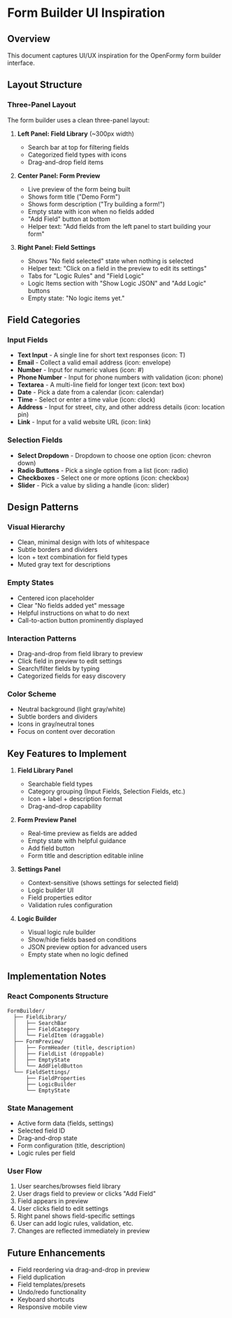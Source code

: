 # Form Builder UI Inspiration

## Overview
This document captures UI/UX inspiration for the OpenFormy form builder interface.

## Layout Structure

### Three-Panel Layout
The form builder uses a clean three-panel layout:

1. **Left Panel: Field Library** (~300px width)
   - Search bar at top for filtering fields
   - Categorized field types with icons
   - Drag-and-drop field items

2. **Center Panel: Form Preview**
   - Live preview of the form being built
   - Shows form title ("Demo Form")
   - Shows form description ("Try building a form!")
   - Empty state with icon when no fields added
   - "Add Field" button at bottom
   - Helper text: "Add fields from the left panel to start building your form"

3. **Right Panel: Field Settings**
   - Shows "No field selected" state when nothing is selected
   - Helper text: "Click on a field in the preview to edit its settings"
   - Tabs for "Logic Rules" and "Field Logic"
   - Logic Items section with "Show Logic JSON" and "Add Logic" buttons
   - Empty state: "No logic items yet."

## Field Categories

### Input Fields
- **Text Input** - A single line for short text responses (icon: T)
- **Email** - Collect a valid email address (icon: envelope)
- **Number** - Input for numeric values (icon: #)
- **Phone Number** - Input for phone numbers with validation (icon: phone)
- **Textarea** - A multi-line field for longer text (icon: text box)
- **Date** - Pick a date from a calendar (icon: calendar)
- **Time** - Select or enter a time value (icon: clock)
- **Address** - Input for street, city, and other address details (icon: location pin)
- **Link** - Input for a valid website URL (icon: link)

### Selection Fields
- **Select Dropdown** - Dropdown to choose one option (icon: chevron down)
- **Radio Buttons** - Pick a single option from a list (icon: radio)
- **Checkboxes** - Select one or more options (icon: checkbox)
- **Slider** - Pick a value by sliding a handle (icon: slider)

## Design Patterns

### Visual Hierarchy
- Clean, minimal design with lots of whitespace
- Subtle borders and dividers
- Icon + text combination for field types
- Muted gray text for descriptions

### Empty States
- Centered icon placeholder
- Clear "No fields added yet" message
- Helpful instructions on what to do next
- Call-to-action button prominently displayed

### Interaction Patterns
- Drag-and-drop from field library to preview
- Click field in preview to edit settings
- Search/filter fields by typing
- Categorized fields for easy discovery

### Color Scheme
- Neutral background (light gray/white)
- Subtle borders and dividers
- Icons in gray/neutral tones
- Focus on content over decoration

## Key Features to Implement

1. **Field Library Panel**
   - Searchable field types
   - Category grouping (Input Fields, Selection Fields, etc.)
   - Icon + label + description format
   - Drag-and-drop capability

2. **Form Preview Panel**
   - Real-time preview as fields are added
   - Empty state with helpful guidance
   - Add field button
   - Form title and description editable inline

3. **Settings Panel**
   - Context-sensitive (shows settings for selected field)
   - Logic builder UI
   - Field properties editor
   - Validation rules configuration

4. **Logic Builder**
   - Visual logic rule builder
   - Show/hide fields based on conditions
   - JSON preview option for advanced users
   - Empty state when no logic defined

## Implementation Notes

### React Components Structure
```
FormBuilder/
  ├── FieldLibrary/
  │   ├── SearchBar
  │   ├── FieldCategory
  │   └── FieldItem (draggable)
  ├── FormPreview/
  │   ├── FormHeader (title, description)
  │   ├── FieldList (droppable)
  │   ├── EmptyState
  │   └── AddFieldButton
  └── FieldSettings/
      ├── FieldProperties
      ├── LogicBuilder
      └── EmptyState
```

### State Management
- Active form data (fields, settings)
- Selected field ID
- Drag-and-drop state
- Form configuration (title, description)
- Logic rules per field

### User Flow
1. User searches/browses field library
2. User drags field to preview or clicks "Add Field"
3. Field appears in preview
4. User clicks field to edit settings
5. Right panel shows field-specific settings
6. User can add logic rules, validation, etc.
7. Changes are reflected immediately in preview

## Future Enhancements
- Field reordering via drag-and-drop in preview
- Field duplication
- Field templates/presets
- Undo/redo functionality
- Keyboard shortcuts
- Responsive mobile view
